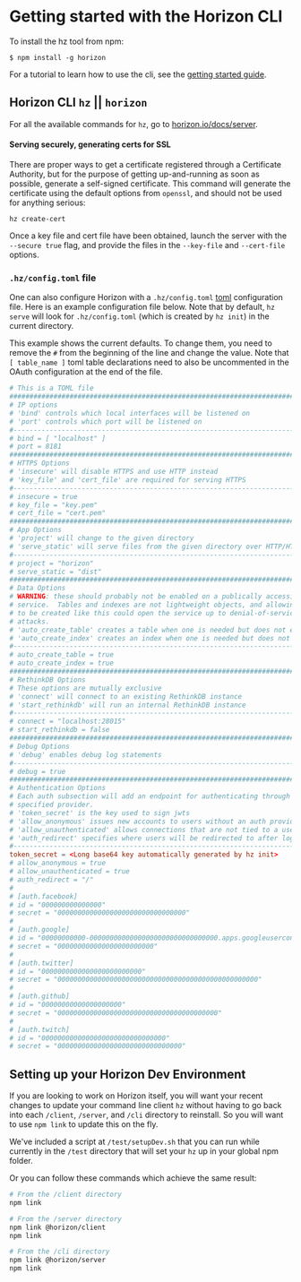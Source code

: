 # Getting started with the Horizon CLI

To install the hz tool from npm:

```
$ npm install -g horizon
```

For a tutorial to learn how to use the cli, see the [getting started guide](/GETTING-STARTED.md).

## Horizon CLI `hz` || `horizon`

For all the available commands for `hz`, go to [horizon.io/docs/server](https://horizon.io/docs/server).

#### Serving securely, generating certs for SSL

There are proper ways to get a certificate registered through a Certificate
Authority, but for the purpose of getting up-and-running as soon as possible,
generate a self-signed certificate.  This command will generate the certificate
using the default options from `openssl`, and should not be used for anything
serious:

```
hz create-cert
```

Once a key file and cert file have been obtained, launch the server with the `--secure true`
flag, and provide the files in the `--key-file` and `--cert-file` options.

### `.hz/config.toml` file

One can also configure Horizon with a `.hz/config.toml` [toml](https://github.com/toml-lang/toml) configuration file. Here is an example configuration file below. Note that by default, `hz serve` will look for `.hz/config.toml` (which is created by `hz init`) in the current directory.

This example shows the current defaults. To change them, you need to remove the `#` from the beginning of the line and change the value. Note that `[ table_name ]` toml table declarations need to also be uncommented in the OAuth configuration at the end of the file.

```toml
# This is a TOML file
###############################################################################
# IP options
# 'bind' controls which local interfaces will be listened on
# 'port' controls which port will be listened on
#------------------------------------------------------------------------------
# bind = [ "localhost" ]
# port = 8181
###############################################################################
# HTTPS Options
# 'insecure' will disable HTTPS and use HTTP instead
# 'key_file' and 'cert_file' are required for serving HTTPS
#------------------------------------------------------------------------------
# insecure = true
# key_file = "key.pem"
# cert_file = "cert.pem"
###############################################################################
# App Options
# 'project' will change to the given directory
# 'serve_static' will serve files from the given directory over HTTP/HTTPS
#------------------------------------------------------------------------------
# project = "horizon"
# serve_static = "dist"
###############################################################################
# Data Options
# WARNING: these should probably not be enabled on a publically accessible
# service.  Tables and indexes are not lightweight objects, and allowing them
# to be created like this could open the service up to denial-of-service
# attacks.
# 'auto_create_table' creates a table when one is needed but does not exist
# 'auto_create_index' creates an index when one is needed but does not exist
#------------------------------------------------------------------------------
# auto_create_table = true
# auto_create_index = true
###############################################################################
# RethinkDB Options
# These options are mutually exclusive
# 'connect' will connect to an existing RethinkDB instance
# 'start_rethinkdb' will run an internal RethinkDB instance
#------------------------------------------------------------------------------
# connect = "localhost:28015"
# start_rethinkdb = false
###############################################################################
# Debug Options
# 'debug' enables debug log statements
#------------------------------------------------------------------------------
# debug = true
###############################################################################
# Authentication Options
# Each auth subsection will add an endpoint for authenticating through the
# specified provider.
# 'token_secret' is the key used to sign jwts
# 'allow_anonymous' issues new accounts to users without an auth provider
# 'allow_unauthenticated' allows connections that are not tied to a user id
# 'auth_redirect' specifies where users will be redirected to after login
#------------------------------------------------------------------------------
token_secret = <Long base64 key automatically generated by hz init>
# allow_anonymous = true
# allow_unauthenticated = true
# auth_redirect = "/"
#
# [auth.facebook]
# id = "000000000000000"
# secret = "00000000000000000000000000000000"
#
# [auth.google]
# id = "00000000000-00000000000000000000000000000000.apps.googleusercontent.com"
# secret = "000000000000000000000000"
#
# [auth.twitter]
# id = "0000000000000000000000000"
# secret = "00000000000000000000000000000000000000000000000000"
#
# [auth.github]
# id = "00000000000000000000"
# secret = "0000000000000000000000000000000000000000"
#
# [auth.twitch]
# id = "0000000000000000000000000000000"
# secret = "0000000000000000000000000000000"
```


## Setting up your Horizon Dev Environment

If you are looking to work on Horizon itself, you will want your recent
changes to update your command line client `hz` without having to go back
into each `/client`, `/server`, and `/cli` directory to reinstall. So you
will want to use `npm link` to update this on the fly.

We've included a script at `/test/setupDev.sh` that you can run while
currently in the `/test` directory that will set your `hz` up in your
global npm folder.

Or you can follow these commands which achieve the same result:

```bash
# From the /client directory
npm link

# From the /server directory
npm link @horizon/client
npm link

# From the /cli directory
npm link @horizon/server
npm link
```
